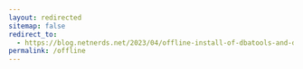```yaml
---
layout: redirected
sitemap: false
redirect_to:
  - https://blog.netnerds.net/2023/04/offline-install-of-dbatools-and-dbatools-library/
permalink: /offline
---
```


